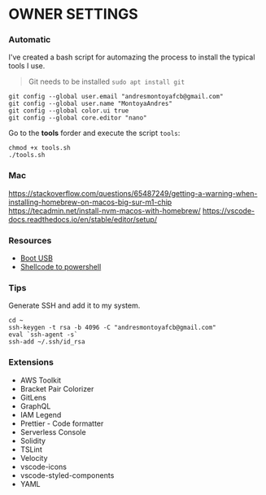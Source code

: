 # OWNER SETTINGS

### Automatic

I've created a bash script for automazing the process to install the typical tools I use.

> Git needs to be installed `sudo apt install git`

```
git config --global user.email "andresmontoyafcb@gmail.com"
git config --global user.name "MontoyaAndres"
git config --global color.ui true
git config --global core.editor "nano"
```

Go to the **tools** forder and execute the script `tools`:

```
chmod +x tools.sh
./tools.sh
```

### Mac

https://stackoverflow.com/questions/65487249/getting-a-warning-when-installing-homebrew-on-macos-big-sur-m1-chip
https://tecadmin.net/install-nvm-macos-with-homebrew/
https://vscode-docs.readthedocs.io/en/stable/editor/setup/

### Resources

- [Boot USB](https://www.linuxadictos.com/17778.html)
- [Shellcode to powershell](https://www.trustedsec.com/2013/05/native-powershell-x86-shellcode-injection-on-64-bit-platforms/)

### Tips

Generate SSH and add it to my system.

```
cd ~
ssh-keygen -t rsa -b 4096 -C "andresmontoyafcb@gmail.com"
eval `ssh-agent -s`
ssh-add ~/.ssh/id_rsa
```

### Extensions

- AWS Toolkit
- Bracket Pair Colorizer
- GitLens
- GraphQL
- IAM Legend
- Prettier - Code formatter
- Serverless Console
- Solidity
- TSLint
- Velocity
- vscode-icons
- vscode-styled-components
- YAML
